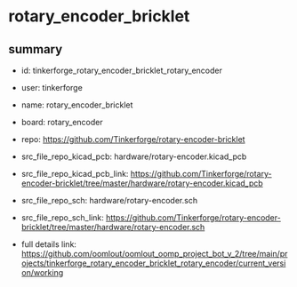 # rotary_encoder_bricklet
 
## summary 
* id: tinkerforge_rotary_encoder_bricklet_rotary_encoder
* user: tinkerforge
* name: rotary_encoder_bricklet
* board: rotary_encoder
* repo: https://github.com/Tinkerforge/rotary-encoder-bricklet
* src_file_repo_kicad_pcb: hardware/rotary-encoder.kicad_pcb
* src_file_repo_kicad_pcb_link: https://github.com/Tinkerforge/rotary-encoder-bricklet/tree/master/hardware/rotary-encoder.kicad_pcb


* src_file_repo_sch: hardware/rotary-encoder.sch
* src_file_repo_sch_link: https://github.com/Tinkerforge/rotary-encoder-bricklet/tree/master/hardware/rotary-encoder.sch
* full details link: https://github.com/oomlout/oomlout_oomp_project_bot_v_2/tree/main/projects/tinkerforge_rotary_encoder_bricklet_rotary_encoder/current_version/working  







